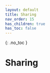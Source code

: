 ```yaml
---
layout: default
title: Sharing
nav_order: 15
has_children: true
has_toc: false
---
```


{: .no_toc }

# Sharing
